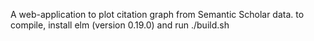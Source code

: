 A web-application to plot citation graph from Semantic Scholar data.
to compile, install elm (version 0.19.0) and run ./build.sh
